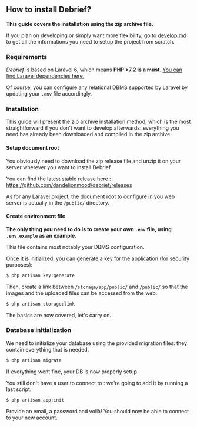 ## How to install Debrief?

**This guide covers the installation using the zip archive file.**

If you plan on developing or simply want more flexibility, go to [develop.md](develop.md) to get all the informations you need to setup the project from scratch.

### Requirements

*Debrief* is based on Laravel 6, which means **PHP >7.2 is a must**. [You can find Laravel dependencies here.](https://laravel.com/docs/6.x/#server-requirements)

Of course, you can configure any relational DBMS supported by Laravel by updating your `.env` file accordingly.

### Installation

This guide will present the zip archive installation method, which is the most straightforward if you don't want to develop afterwards: everything you need has already been downloaded and compiled in the zip archive.

#### Setup document root

You obviously need to download the zip release file and unzip it on your server wherever you want to install Debrief.

You can find the latest stable release here : https://github.com/dandelionmood/debrief/releases 

As for any Laravel project, the document root to configure in you web server is actually in the `/public/` directory.

#### Create environment file

**The only thing you need to do is to create your own `.env` file, using `.env.example` as an example.** 

This file contains most notably your DBMS configuration.

Once it is initialized, you can generate a key for the application (for security purposes): 

```bash
$ php artisan key:generate
```

Then, create a link between `/storage/app/public/` and `/public/` so that the images and the uploaded files can be accessed from the web.

```bash
$ php artisan storage:link
```

The basics are now covered, let's carry on.

### Database initialization

We need to initialize your database using the provided migration files: they contain everything that is needed.

```bash
$ php artisan migrate
```

If everything went fine, your DB is now properly setup.

You still don't have a user to connect to : we're going to add it by running a last script.

```bash
$ php artisan app:init
```

Provide an email, a password and voilà! You should now be able to connect to your new account.
